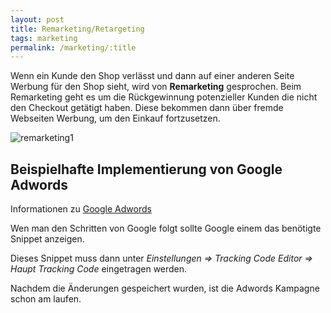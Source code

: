 ```yaml
---
layout: post
title: Remarketing/Retargeting
tags: marketing
permalink: /marketing/:title
---
```


Wenn ein Kunde den Shop verlässt und dann auf einer anderen Seite Werbung für den Shop sieht, wird von **Remarketing** gesprochen. Beim Remarketing geht es um die Rückgewinnung potenzieller Kunden die nicht den Checkout getätigt haben.
Diese bekommen dann über fremde Webseiten Werbung, um den Einkauf fortzusetzen.

![remarketing1]



## Beispielhafte Implementierung von Google Adwords

Informationen zu [Google Adwords][1]

Wen man den Schritten von Google folgt sollte Google einem das benötigte Snippet anzeigen.

Dieses Snippet muss dann unter *Einstellungen => Tracking Code Editor => Haupt Tracking Code* eingetragen werden.

Nachdem die Änderungen gespeichert wurden, ist die Adwords Kampagne schon am laufen.


[remarketing1]: /img/marketing/remarketing.png

[1]: https://support.google.com/adwords/answer/2476688 

